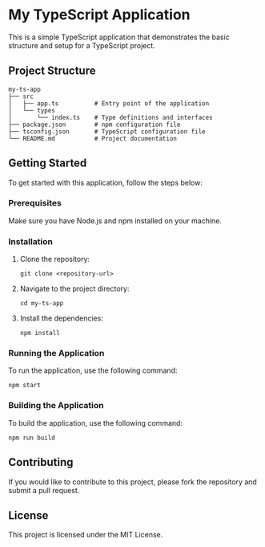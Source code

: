 # My TypeScript Application

This is a simple TypeScript application that demonstrates the basic structure and setup for a TypeScript project.

## Project Structure

```
my-ts-app
├── src
│   ├── app.ts          # Entry point of the application
│   └── types
│       └── index.ts    # Type definitions and interfaces
├── package.json        # npm configuration file
├── tsconfig.json       # TypeScript configuration file
└── README.md           # Project documentation
```

## Getting Started

To get started with this application, follow the steps below:

### Prerequisites

Make sure you have Node.js and npm installed on your machine.

### Installation

1. Clone the repository:
   ```
   git clone <repository-url>
   ```
2. Navigate to the project directory:
   ```
   cd my-ts-app
   ```
3. Install the dependencies:
   ```
   npm install
   ```

### Running the Application

To run the application, use the following command:
```
npm start
```

### Building the Application

To build the application, use the following command:
```
npm run build
```

## Contributing

If you would like to contribute to this project, please fork the repository and submit a pull request.

## License

This project is licensed under the MIT License.